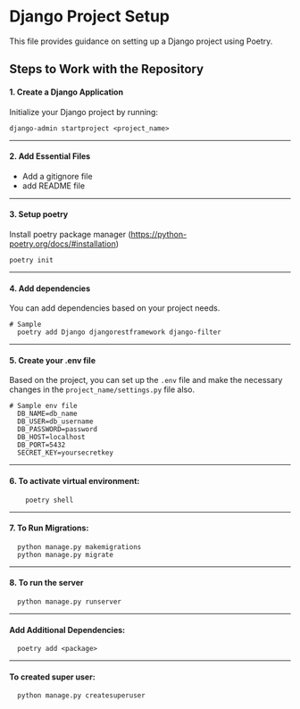 # Django Project Setup

This file provides guidance on setting up a Django project using Poetry.

## Steps to Work with the Repository

#### 1. Create a Django Application
Initialize your Django project by running:
```shell
django-admin startproject <project_name>
```
---------------------------------------
#### 2. Add Essential Files
- Add a gitignore file
- add README file

---------------------------------------
#### 3. Setup poetry

  Install poetry package manager (https://python-poetry.org/docs/#installation)
```shell
poetry init
```
---------------------------------------

#### 4. Add dependencies

  You can add dependencies based on your project needs.
```shell
# Sample 
  poetry add Django djangorestframework django-filter
```
---------------------------------------
#### 5. Create your .env file

  Based on the project, you can set up the `.env` file and make the necessary changes in the `project_name/settings.py` file also.
```shell
# Sample env file
  DB_NAME=db_name
  DB_USER=db_username
  DB_PASSWORD=password
  DB_HOST=localhost
  DB_PORT=5432
  SECRET_KEY=yoursecretkey

```
---------------------------------------
#### 6. To activate virtual environment:
```shell
    poetry shell
```
---------------------------------------
#### 7. To Run Migrations:
```shell
  python manage.py makemigrations
  python manage.py migrate

```
---------------------------------------
#### 8. To run the server
```shell
  python manage.py runserver
```
---------------------------------------
#### Add Additional Dependencies:

```shell
  poetry add <package>
```
---------------------------------------
#### To created super user:
```shell
  python manage.py createsuperuser
``` 

